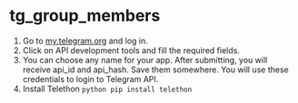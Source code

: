 # tg_group_members

1. Go to [my.telegram.org](https://my.telegram.org/)  and log in.
2. Click on API development tools and fill the required fields.
3. You can choose any name for your app. After submitting, you will receive api_id and api_hash. Save them somewhere.
 You will use these credentials to login to Telegram API.
4. Install Telethon `python pip install telethon`
